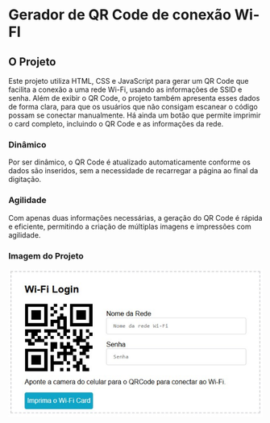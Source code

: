 # Gerador de QR Code de conexão Wi-FI

## O Projeto
Este projeto utiliza HTML, CSS e JavaScript para gerar um QR Code que facilita a conexão a uma rede Wi-Fi, usando as informações de SSID e senha. Além de exibir o QR Code, o projeto também apresenta esses dados de forma clara, para que os usuários que não consigam escanear o código possam se conectar manualmente. 
Há ainda um botão que permite imprimir o card completo, incluindo o QR Code e as informações da rede.

### Dinâmico
Por ser dinâmico, o QR Code é atualizado automaticamente conforme os dados são inseridos, sem a necessidade de recarregar a página ao final da digitação.

### Agilidade
Com apenas duas informações necessárias, a geração do QR Code é rápida e eficiente, permitindo a criação de múltiplas imagens e impressões com agilidade.


### Imagem do Projeto
![Gerador QR Code Wi-Fi](image.jpg)